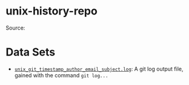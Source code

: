 # unix-history-repo
Source:

# Data Sets
* [`unix_git_timestamp_author_email_subject.log`](unix_git_timestamp_author_email_subject.log): A git log output file, gained with the command `git log...`
